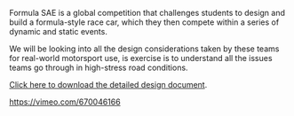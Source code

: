 Formula SAE is a global competition that challenges students to design and build a formula-style race car, which they then compete within a series of dynamic and static events.

We will be looking into all the design considerations taken by these teams for real-world motorsport use, is exercise is to understand all the issues teams go through in high-stress road conditions. 

[Click here to download the detailed design document](https://ir.canterbury.ac.nz/bitstream/handle/10092/14397/Barham%2c%20Matthew%20Masters%20thesis.pdf?sequence=1&isAllowed=y).

https://vimeo.com/670046166